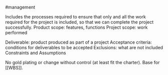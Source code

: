 #management 

Includes the processes required to ensure that only and all the work required for the project is included, so that we can complete the project successfully.
	Product scope: features, functions
	Project scope: work performed

Deliverable: product produced as part of a project
Acceptance criteria: conditions for deliverables to be accepted
Exclusions: what are not included
Constraints and Assumptions

No gold plating or change without control (at least fit the charter).
Base for [[WBS]].
